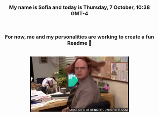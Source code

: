 


<div align="center">
<h3 >My name is Sofia and today is Thursday, 7 October, 10:38 GMT-4</h3><br>
<h3 >For now, me and my personalities are working to create a fun Readme 👋
</h3><br>
<img src='img/dwight.gif' alt='working...'/>
</div>
